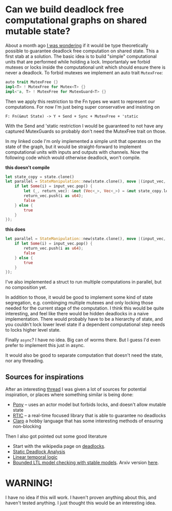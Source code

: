 # Can we build deadlock free computational graphs on shared mutable state?
About a month ago [I was wondering](
https://www.reddit.com/r/rust/comments/w7g8js/lets_fix_buffered_streams/ihjs75p/?utm_source=share&utm_medium=ios_app&utm_name=iossmf&context=3
) if it would be type theoretically possible to guarantee deadlock
free computation on shared state. This a first stab at a solution. The basic
idea is to build "simple" computational units that are performed while holding
a lock. Importantaly we forbid mutexes or locks inside the computational unit 
which should ensure there is never a deadlock. To forbid mutexes we implement an 
auto trait `MutexFree`:
```rust
auto trait MutexFree {}
impl<T> ! MutexFree for Mutex<T> {}
impl<'a, T> ! MutexFree for MutexGuard<T> {}
```
Then we apply this restriction to the Fn types we want to represent our 
computations. For now I'm just being super conservative and insisting on 
```
F: Fn(&mut State) -> Y + Send + Sync + MutexFree + 'static
```
With the Send and 'static restriction I would be guaranteed to not have any
captured MutexGuards so probably don't need the MutexFree trait on those.

In my linked code I'm only implemented a simple unit that operates on the state
of the graph, but it would be straight-forward to implement computational units 
with inputs and outputs with channels. Now the following code which would 
otherwise deadlock, won't compile.
    
**this doesn't compile**
```rust
let state_copy = state.clone()
let parallel = StateManipulation::new(state.clone(), move |(input_vec, _)| {
    if let Some(i) = input_vec.pop() {
        let (_, return_vec): &mut (Vec<_>, Vec<_>) = &mut state_copy.lock().unwrap();
        return_vec.push(i as u64);
        false
    } else {
        true
    }
});
```

**this does**
```rust
let parallel = StateManipulation::new(state.clone(), move |(input_vec, return_vec)| {
    if let Some(i) = input_vec.pop() {
        return_vec.push(i as u64);
        false
    } else {
        true
    }
});
```

I've also implemented a struct to run multiple computations in parallel, but no
composition yet. 

In addition to those, it would be good to implement some kind of state 
segregation, e.g. combinging multiple mutexes and only locking those needed for 
the current stage of the computation. I think this would be quite interesting, 
and feel like there would be hidden deadlocks in a naive implementation. There 
would probably have to be a hierarchy of state, and you couldn't lock lower 
level state if a dependent computational step needs to locks higher level state. 

Finally `async`? I have no idea. Big can of worms there. But I guess I'd even 
prefer to implement this just in async.

It would also be good to separate computation that doesn't need the state, nor
any threading.

## Sources for inspirations
After an interesting [thread](
    https://www.reddit.com/r/rust/comments/wy84oh/can_we_create_deadlock_free_computation_in_the/
) I was given a lot of sources for potential inspiration, or places where 
something similar is being done:
* [Pony](https://www.ponylang.io/) – uses an actor model but forbids locks, and
doesn't allow mutable state
* [RTIC](https://rtic.rs/1/book/en/) – a real-time focused library that is able
to guarantee no deadlocks
* [Claro](
    https://github.com/JasonSteving99/claro-lang/blob/faa3ed2c4dde1702f0cacf5124f85fbecf36ec72/src/java/com/claro/claro_programs/graphs.claro#L20-L48
) a hobby language that has some interesting methods of ensuring non-blocking

Then I also got pointed out some good literature
* Start with the wikipedia page on [deadlocks](
    https://en.wikipedia.org/wiki/Deadlock
).
* [Static Deadlock Analysis](
    https://www.researchgate.net/publication/226054631_Static_Deadlock_Analysis_for_CSP-Type_Communications
)
* [Linear temporal logic](https://en.wikipedia.org/wiki/Linear_temporal_logic)
* [Bounded LTL model checking with stable models](
    https://www.cambridge.org/core/journals/theory-and-practice-of-logic-programming/article/abs/bounded-ltl-model-checking-with-stable-models/CFECB9A9830B12BFABB0C80C938DB41B
). Arxiv version [here](https://arxiv.org/abs/cs/0305040).

# WARNING!
I have no idea if this will work. I haven't proven anything about this, and 
haven't tested anything. I just thought this would be an interesting idea.
